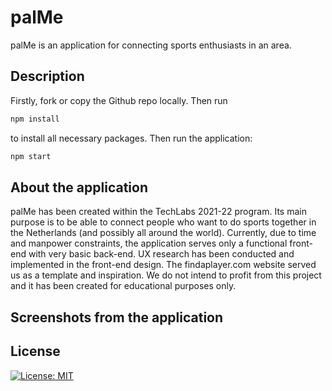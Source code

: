 # palMe
palMe is an application for connecting sports enthusiasts in an area.

## Description
Firstly, fork or copy the Github repo locally. Then run
```bash
npm install
```
to install all necessary packages.
Then run the application:
```bash
npm start
```

## About the application
palMe has been created within the TechLabs 2021-22 program. Its main purpose is to be able to connect people who want to do sports together in the Netherlands (and possibly all around the world). 
Currently, due to time and manpower constraints, the application serves only a functional front-end with very basic back-end. UX research has been conducted and implemented in the front-end design.
The findaplayer.com website served us as a template and inspiration.
We do not intend to profit from this project and it has been created for educational purposes only.

## Screenshots from the application
<insert here>

## License
[![License: MIT](https://img.shields.io/badge/License-MIT-yellow.svg)](https://opensource.org/licenses/MIT)